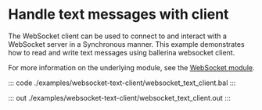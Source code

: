 # Handle text messages with client

The WebSocket client can be used to connect to and interact with a WebSocket server in a Synchronous manner. This example demonstrates how to read and write text messages using ballerina websocket client.

For more information on the underlying module, see the [WebSocket module](https://lib.ballerina.io/ballerina/websocket/latest/).

::: code ./examples/websocket-text-client/websocket_text_client.bal :::

::: out ./examples/websocket-text-client/websocket_text_client.out :::